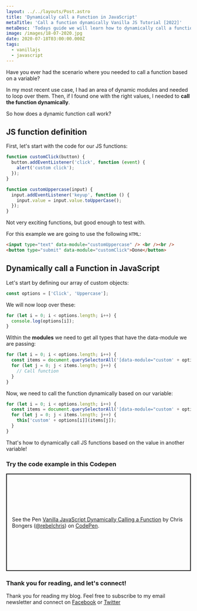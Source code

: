 ```yaml
---
layout: ../../layouts/Post.astro
title: 'Dynamically call a Function in JavaScript'
metaTitle: 'Call a function dynamically Vanilla JS Tutorial [2022]'
metaDesc: 'Todays guide we will learn how to dynamically call a function in Vanilla JavaScript. See the code examples in the Codepen!'
image: /images/18-07-2020.jpg
date: 2020-07-18T03:00:00.000Z
tags:
  - vanillajs
  - javascript
---
```


Have you ever had the scenario where you needed to call a function based on a variable?

In my most recent use case, I had an area of dynamic modules and needed to loop over them. Then, if I found one with the right values, I needed to **call the function dynamically**.

So how does a dynamic function call work?

## JS function definition

First, let's start with the code for our JS functions:

```js
function customClick(button) {
  button.addEventListener('click', function (event) {
    alert('custom click');
  });
}

function customUppercase(input) {
  input.addEventListener('keyup', function () {
    input.value = input.value.toUpperCase();
  });
}
```

Not very exciting functions, but good enough to test with.

For this example we are going to use the following `HTML`:

```html
<input type="text" data-module="customUppercase" /> <br /><br />
<button type="submit" data-module="customClick">Done</button>
```

## Dynamically call a Function in JavaScript

Let's start by defining our array of custom objects:

```js
const options = ['Click', 'Uppercase'];
```

We will now loop over these:

```js
for (let i = 0; i < options.length; i++) {
  console.log(options[i]);
}
```

Within the **modules** we need to get all types that have the data-module we are passing:

```js
for (let i = 0; i < options.length; i++) {
  const items = document.querySelectorAll('[data-module="custom' + options[i] + '"]');
  for (let j = 0; j < items.length; j++) {
    // Call function
  }
}
```

Now, we need to call the function dynamically based on our variable:

```js
for (let i = 0; i < options.length; i++) {
  const items = document.querySelectorAll('[data-module="custom' + options[i] + '"]');
  for (let j = 0; j < items.length; j++) {
    this['custom' + options[i]](items[j]);
  }
}
```

That's how to dynamically call JS functions based on the value in another variable!

### Try the code example in this Codepen

<p class="codepen" data-height="265" data-theme-id="dark" data-default-tab="js,result" data-user="rebelchris" data-slug-hash="LYGgwom" style="height: 265px; box-sizing: border-box; display: flex; align-items: center; justify-content: center; border: 2px solid; margin: 1em 0; padding: 1em;" data-pen-title="Vanilla JavaScript Dynamically Calling a Function">
  <span>See the Pen <a href="https://codepen.io/rebelchris/pen/LYGgwom">
  Vanilla JavaScript Dynamically Calling a Function</a> by Chris Bongers (<a href="https://codepen.io/rebelchris">@rebelchris</a>)
  on <a href="https://codepen.io">CodePen</a>.</span>
</p>
<script async src="https://static.codepen.io/assets/embed/ei.js"></script>

### Thank you for reading, and let's connect!

Thank you for reading my blog. Feel free to subscribe to my email newsletter and connect on [Facebook](https://www.facebook.com/DailyDevTipsBlog) or [Twitter](https://twitter.com/DailyDevTips1)
